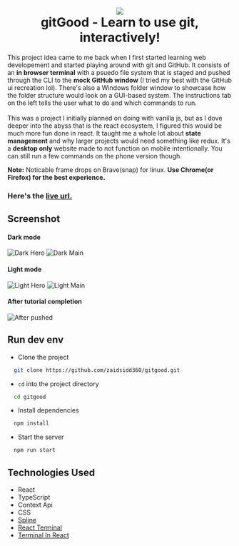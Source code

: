 <h1 align="center"><img src="https://user-images.githubusercontent.com/87397035/183719869-1a6d85f3-6d06-4801-b095-384b5b9fd12e.png" /><br/>gitGood - Learn to use git, interactively!</h1>

<p>This project idea came to me back when I first started learning web developement and started playing around with git and GitHub. It consists of an <strong>in browser terminal</strong> with a psuedo file system that is staged and pushed through the CLI to the <strong>mock GitHub window</strong> (I tried my best with the GitHub ui recreation lol). There's also a Windows folder window to showcase how the folder structure would look on a GUI-based system. The instructions tab on the left tells the user what to do and which commands to run.<br/><br/>This was a project I initially planned on doing with vanilla js, but as I dove deeper into the abyss that is the react ecosystem, I figured this would be much more fun done in react. It taught me a whole lot about <strong>state management</strong> and why larger projects would need something like redux. It's a <strong>desktop only</strong> website made to not function on mobile intentionally. You can still run a few commands on the phone version though.</p>
<p><strong>Note:</strong> Noticable frame drops on Brave(snap) for linux. <strong>Use Chrome(or Firefox) for the best experience.</strong></p>
<h3>Here's the <a href="https://zaidsidd360.github.io/gitgood/" target="_blank">live url.</a></h3>

## Screenshot

#### Dark mode

![Dark Hero](https://user-images.githubusercontent.com/87397035/186506485-80ba4ae6-110c-4c34-8605-dc256561e3f0.png)
![Dark Main](https://user-images.githubusercontent.com/87397035/186506489-ed5391f8-028c-4dc9-973b-74bcdf66a23f.png)

#### Light mode

![Light Hero](https://user-images.githubusercontent.com/87397035/186506492-3bd83fd1-c699-40af-997f-73b4802da209.png)
![Light Main](https://user-images.githubusercontent.com/87397035/186506497-74f51742-7504-4e03-ba31-5f4afa35442b.png)

#### After tutorial completion 

![After pushed](https://user-images.githubusercontent.com/87397035/186506473-8e68e1b2-5e6b-4990-a83a-cca109910689.png)

## Run dev env

* Clone the project

```bash
  git clone https://github.com/zaidsidd360/gitgood.git
```

* `cd` into the project directory

```bash
  cd gitgood
```

* Install dependencies

```bash
  npm install
```

* Start the server

```bash
  npm run start
```

<h2>Technologies Used</h2>

<ul>
<li>React</li>
<li>TypeScript</li>
<li>Context Api</li>
<li>CSS</li>
<li><a href="https://github.com/splinetool" target="_blank">Spline</a></li>
<li><a href="https://github.com/bony2023/react-terminal#readme" target="_blank">React Terminal</a></li>
<li><a href="https://github.com/nitin42/terminal-in-react" target="_blank">Terminal In React</a></li>
</ul>
